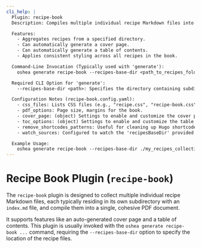 ```yaml
---
cli_help: |
  Plugin: recipe-book
  Description: Compiles multiple individual recipe Markdown files into a single PDF recipe book.

  Features:
    - Aggregates recipes from a specified directory.
    - Can automatically generate a cover page.
    - Can automatically generate a table of contents.
    - Applies consistent styling across all recipes in the book.

  Command-Line Invocation (Typically used with 'generate'):
    oshea generate recipe-book --recipes-base-dir <path_to_recipes_folder> [options]

  Required CLI Option for 'generate':
    --recipes-base-dir <path>: Specifies the directory containing subdirectories, where each subdirectory has an 'index.md' for a recipe.

  Configuration Notes (recipe-book.config.yaml):
    - css_files: Lists CSS files (e.g., "recipe.css", "recipe-book.css").
    - pdf_options: Page size, margins for the book.
    - cover_page: (object) Settings to enable and customize the cover page (title, subtitle, author).
    - toc_options: (object) Settings to enable and customize the table of contents.
    - remove_shortcodes_patterns: Useful for cleaning up Hugo shortcodes if recipes are sourced from Hugo.
    - watch_sources: Configured to watch the 'recipesBaseDir' provided via CLI.

  Example Usage:
    oshea generate recipe-book --recipes-base-dir ./my_recipes_collection --filename "MyCookbook.pdf"
---
```


# Recipe Book Plugin (`recipe-book`)

The `recipe-book` plugin is designed to collect multiple individual recipe Markdown files, each typically residing in its own subdirectory with an `index.md` file, and compile them into a single, cohesive PDF document.

It supports features like an auto-generated cover page and a table of contents. This plugin is usually invoked with the `oshea generate recipe-book ...` command, requiring the `--recipes-base-dir` option to specify the location of the recipe files.
